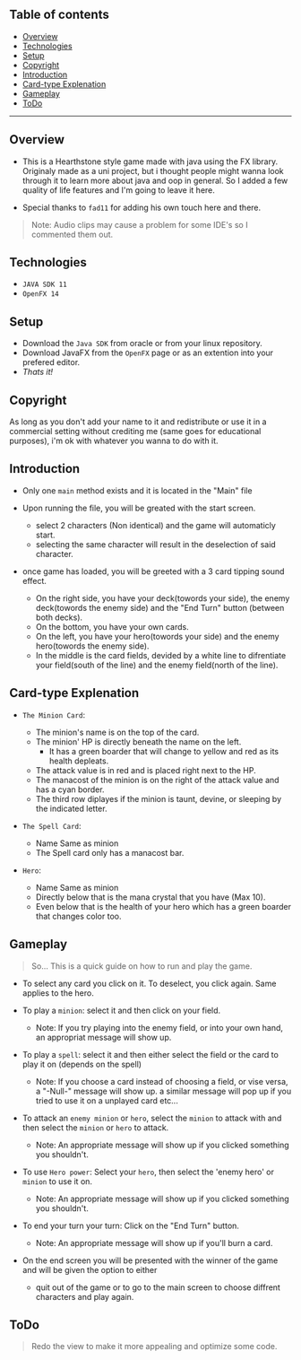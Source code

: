 ## Table of contents
* [Overview](#overview)
* [Technologies](#technologies)
* [Setup](#setup)
* [Copyright](#copyright)
* [Introduction](#introduction)
* [Card-type Explenation](#Card-type-explenation)
* [Gameplay](#gameplay)
* [ToDo](#todo)

---

## Overview

- This is a Hearthstone style game made with java using the FX library. Originaly made as a uni project, but i thought people might wanna look through it to learn more about java and oop in general. So I added a few quality of life features and I'm going to leave it here.

- Special thanks to `fad11` for adding his own touch here and there.

>Note: Audio clips may cause a problem for some IDE's so I commented them out.

## Technologies

- `JAVA SDK 11`
- `OpenFX 14`

## Setup

- Download the `Java SDK` from oracle or from your linux repository.
- Download JavaFX from the `OpenFX` page or as an extention into your prefered editor.
- *Thats it!*

## Copyright

As long as you don't add your name to it and redistribute or use it in a commercial setting without crediting me
(same goes for educational purposes), i'm ok with whatever you wanna to do with it.

## Introduction

- Only one `main` method exists and it is located in the "Main" file

- Upon running the file, you will be greated with the start screen.
	- select 2 characters (Non identical) and the game will automaticly start.
	- selecting the same character will result in the deselection of said character.

- once game has loaded, you will be greeted with a 3 card tipping sound effect.
	- On the right side, you have your deck(towords your side), 
		the enemy deck(towords the enemy side) 
		and the "End Turn" button (between both decks).
	- On the bottom, you have your own cards.
	- On the left, you have your hero(towords your side) and the enemy hero(towords the enemy side).
	- In the middle is the card fields, devided by a white line to difrentiate your field(south of the line)
		and the enemy field(north of the line).

## Card-type Explenation

- `The Minion Card`:
	- The minion's name is on the top of the card.
	- The minion' HP is directly beneath the name on the left. 
		- It has a green boarder that will change to yellow and red as its health depleats.
	- The attack value is in red and is placed right next to the HP.
	- The manacost of the minion is on the right of the attack value and has a cyan border.
	- The third row diplayes if the minion is taunt, devine, or sleeping by the indicated letter.

- `The Spell Card`:
	- Name Same as minion
	- The Spell card only has a manacost bar.

- `Hero`:
	- Name Same as minion
	- Directly below that is the mana crystal that you have (Max 10).
	- Even below that is the health of your hero which has a green boarder that changes color too.

## Gameplay

> So... This is a quick guide on how to run and play the game.

- To select any card you click on it. To deselect, you click again. Same applies to the hero.

- To play a `minion`: select it and then click on your field.
	- Note: If you try playing into the enemy field, or into your own hand,  an appropriat message will show up.

- To play a `spell`: select it and then either select the field or the card to play it on (depends on the spell)
	- Note: If you choose a card instead of choosing a field, or vise versa, a "-Null-" message will show up.
		a similar message will pop up if you tried to use it on a unplayed card etc...

- To attack an `enemy minion` or `hero`, select the `minion` to attack with and then select the `minion` or `hero` to attack.
	- Note: An appropriate message will show up if you clicked something you shouldn't.

- To use `Hero power`: Select your `hero`, then select the 'enemy hero' or `minion` to use it on.
	- Note: An appropriate message will show up if you clicked something you shouldn't.

- To end your turn your turn: Click on the "End Turn" button.
	- Note: An appropriate message will show up if you'll burn a card.

- On the end screen you will be presented with the winner of the game and will be given the option to either
	- quit out of the game or to go to the main screen to choose diffrent characters and play again. 

## ToDo

> Redo the view to make it more appealing and optimize some code.
